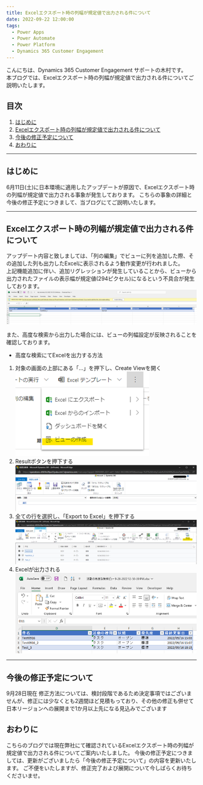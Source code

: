 ```yaml
---
title: Excelエクスポート時の列幅が規定値で出力される件について
date: 2022-09-22 12:00:00
tags:
  - Power Apps
  - Power Automate
  - Power Platform 
  - Dynamics 365 Customer Engagement
---
```

こんにちは、Dynamics 365 Customer Engagement サポートの木村です。  
本ブログでは、Excelエクスポート時の列幅が規定値で出力される件についてご説明いたします。

<!-- more -->
## 目次

1. [はじめに](#anchor-intro)
2. [Excelエクスポート時の列幅が規定値で出力される件について](#anchor-excelexport-widhtherror)
2. [今後の修正予定について](#anchor-futurefix)
3. [おわりに](#anchor-finish)

<a id='anchor-intro'></a>

---

## はじめに

6月11日(土)に日本環境に適用したアップデートが原因で、Excelエクスポート時の列幅が規定値で出力される事象が発生しております。
こちらの事象の詳細と今後の修正予定につきまして、当ブログにてご説明いたします。

---

<a id='anchor-excelexport-widhtherror'></a>

## Excelエクスポート時の列幅が規定値で出力される件について

アップデート内容と致しましては、「列の編集」でビューに列を追加した際、その追加した列も出力したExcelに表示されるよう動作変更が行われました。  
上記機能追加に伴い、追加リグレッションが発生していることから、ビューから出力されたファイルの表示幅が規定値(294ピクセル)になるという不具合が発生しております。  
![](./ExportExcel-widtherror/ExportExcel-widtherror-2.png)  

また、高度な検索から出力した場合には、ビューの列幅設定が反映されることを確認しております。
* 高度な検索にてExcelを出力する方法
1. 対象の画面の上部にある「…」を押下し、Create Viewを開く  
![](./ExportExcel-widtherror/ExportExcel-widtherror-6.png) 
2. Resultボタンを押下する  
![](./ExportExcel-widtherror/ExportExcel-widtherror-3.png) 
3. 全ての行を選択し、「Export to Excel」を押下する  
![](./ExportExcel-widtherror/ExportExcel-widtherror-4.png) 
4. Excelが出力される
![](./ExportExcel-widtherror/ExportExcel-widtherror-5.png) 


---
<a id='anchor-futurefix'></a>

## 今後の修正予定について
9月28日現在
修正方法については、検討段階であるため決定事項ではございませんが、修正には少なくとも2週間ほど見積もっており、その他の修正も併せて日本リージョンへの展開まで1か月以上先になる見込みでございます

<a id='anchor-finish'></a>

## おわりに

こちらのブログでは現在弊社にて確認されているExcelエクスポート時の列幅が規定値で出力される件についてご案内いたしました。
今後の修正予定につきましては、更新がございましたら「今後の修正予定について」の内容を更新いたします。
ご不便をいたしますが、修正完了および展開について今しばらくお待ちくださいませ。
